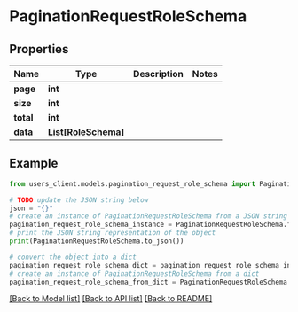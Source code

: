 # PaginationRequestRoleSchema


## Properties

Name | Type | Description | Notes
------------ | ------------- | ------------- | -------------
**page** | **int** |  | 
**size** | **int** |  | 
**total** | **int** |  | 
**data** | [**List[RoleSchema]**](RoleSchema.md) |  | 

## Example

```python
from users_client.models.pagination_request_role_schema import PaginationRequestRoleSchema

# TODO update the JSON string below
json = "{}"
# create an instance of PaginationRequestRoleSchema from a JSON string
pagination_request_role_schema_instance = PaginationRequestRoleSchema.from_json(json)
# print the JSON string representation of the object
print(PaginationRequestRoleSchema.to_json())

# convert the object into a dict
pagination_request_role_schema_dict = pagination_request_role_schema_instance.to_dict()
# create an instance of PaginationRequestRoleSchema from a dict
pagination_request_role_schema_from_dict = PaginationRequestRoleSchema.from_dict(pagination_request_role_schema_dict)
```
[[Back to Model list]](../README.md#documentation-for-models) [[Back to API list]](../README.md#documentation-for-api-endpoints) [[Back to README]](../README.md)


